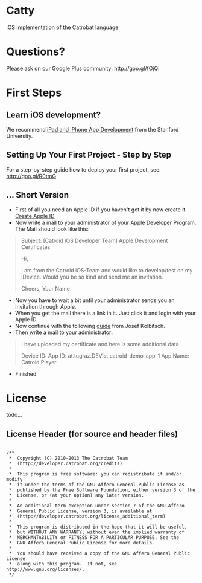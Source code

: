 Catty
=====

iOS implementation of the Catrobat language

# Questions?
Please ask on our Google Plus community: http://goo.gl/fOjQi

# First Steps
## Learn iOS development?
We recommend [iPad and iPhone App Development](https://itunes.apple.com/us/course/ipad-iphone-app-development/id495052415) from the Stanford University.

## Setting Up Your First Project - Step by Step
For a step-by-step guide how to deploy your first project, see: http://goo.gl/R0tmG

## ... Short Version
* First of all you need an Apple ID if you haven't got it by now create it. [Create Apple ID](https://appleid.apple.com/cgi-bin/WebObjects/MyAppleId.woa/135/wa/createAppleId?wosid=4buecjiwQGa14dIxx55bYM&localang=de_DE)
* Now write a mail to your administrator of your Apple Developer Program. The Mail should look like this:

> Subject: [Catroid iOS Developer Team] Apple Development Certificates
> 
> Hi,
> 
> I am from the Catroid iOS-Team and would like to develop/test on my iDevice.
> Would you be so kind and send me an invitation.
> 
> Cheers,
>  Your Name

* Now you have to wait a bit until your administrator sends you an invitation through Apple.
* When you get the mail there is a link in it. Just click it and login with your Apple ID.
* Now continue with the following [guide](http://itunes.tugraz.at/media/items/ios_application_development_2011_pdf/1298971525-12_-_App_Deployment.pdf) from Josef Kolbitsch.
* Then write a mail to your administrator:

> I have uploaded my certificate and here is some additional data
> 
> Device ID: <PASTE IN YOUR DEVICE Identifiere>
> App ID: at.tugraz.DEVist.catroid-demo-app-1
> App Name: Catroid Player

* Finished

# License
todo...

## License Header (for source and header files)
<pre lang="objective-c"><code>
/**
 *  Copyright (C) 2010-2013 The Catrobat Team
 *  (http://developer.catrobat.org/credits)
 *
 *  This program is free software: you can redistribute it and/or modify
 *  it under the terms of the GNU Affero General Public License as
 *  published by the Free Software Foundation, either version 3 of the
 *  License, or (at your option) any later version.
 *
 *  An additional term exception under section 7 of the GNU Affero
 *  General Public License, version 3, is available at
 *  (http://developer.catrobat.org/license_additional_term)
 *
 *  This program is distributed in the hope that it will be useful,
 *  but WITHOUT ANY WARRANTY; without even the implied warranty of
 *  MERCHANTABILITY or FITNESS FOR A PARTICULAR PURPOSE. See the
 *  GNU Affero General Public License for more details.
 *
 *  You should have received a copy of the GNU Affero General Public License
 *  along with this program.  If not, see http://www.gnu.org/licenses/.
 */
</code></pre>
